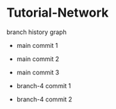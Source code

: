 # Tutorial-Network
 branch history graph

- main commit 1
- main commit 2
- main commit 3




- branch-4 commit 1
- branch-4 commit 2